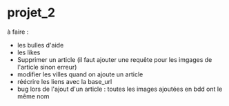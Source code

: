 # projet_2

à faire :

- les bulles d'aide
- les likes
- Supprimer un article (il faut ajouter une requête pour les imgages de l'article sinon erreur)
- modifier les villes quand on ajoute un article 
- réécrire les liens avec la base_url
- bug lors de l'ajout d'un article : toutes les images ajoutées en bdd ont le même nom